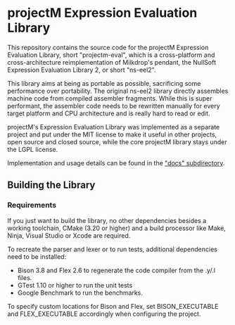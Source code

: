 projectM Expression Evaluation Library
======================================

This repository contains the source code for the projectM Expression Evaluation Library, short "projectm-eval", which is
a cross-platform and cross-architecture reimplementation of Milkdrop's pendant, the NullSoft Expression Evaluation
Library 2, or short "ns-eel2".

This library aims at being as portable as possible, sacrificing some performance over portability. The original ns-eel2
library directly assembles machine code from compiled assembler fragments. While this is super performant, the assembler
code needs to be rewritten manually for every target platform and CPU architecture and is really hard to read or edit.

projectM's Expression Evaluation Library was implemented as a separate project and put under the MIT license to make it
useful in other projects, open source and closed source, while the core projectM library stays under the LGPL license.

Implementation and usage details can be found in the ["docs" subdirectory](docs).

## Building the Library

### Requirements

If you just want to build the library, no other dependencies besides a working toolchain, CMake (3.20 or higher) and a
build processor like Make, Ninja, Visual Studio or Xcode are required.

To recreate the parser and lexer or to run tests, additional dependencies need to be installed:

- Bison 3.8 and Flex 2.6 to regenerate the code compiler from the .y/.l files.
- GTest 1.10 or higher to run the unit tests
- Google Benchmark to run the benchmarks.

To specify custom locations for Bison and Flex, set BISON_EXECUTABLE and FLEX_EXECUTABLE accordingly when configuring
the project.
